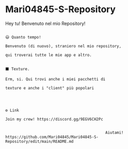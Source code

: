 # Mari04845-S-Repository

Hey tu! Benvenuto nel mio Repository!                                                      

                                                                                                  😃 Quanto tempo!
                                                                                     Benvenuto (di nuovo), straniero nel mio repository,
                                                                                     qui troverai tutte le mie app e altro.
                                                                                     
                                                                                                ⬛ Texture.
                                                                                     Erm, si. Qui trovi anche i miei pacchetti di 
                                                                                     texture e anche i "client" più popolari
                                                                                     
                                                                                     
                                                                                     
                                                                                                    ⚙ Link
                                                                              Join my crew! https://discord.gg/9EGV6CH2Pc
                                                                                     
                                                                                     
                                                Aiutami! https://github.com/Mari04845/Mari04845-S-Repository/edit/main/README.md

